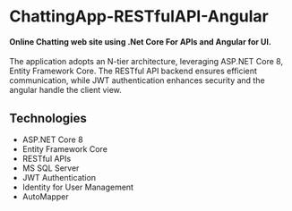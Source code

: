 # ChattingApp-RESTfulAPI-Angular
#### Online Chatting web site using .Net Core For APIs and Angular for UI.
The application adopts an N-tier architecture, leveraging ASP.NET Core 8, Entity Framework Core.
The RESTful API backend ensures efficient communication, while JWT authentication enhances security and the angular handle the client view.

## Technologies
* ASP.NET Core 8
* Entity Framework Core
* RESTful APIs
* MS SQL Server
* JWT Authentication
* Identity for User Management
* AutoMapper